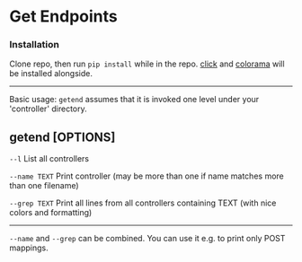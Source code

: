 # Get Endpoints


### Installation

Clone repo, then run `pip install` while in the repo. [click](http://click.pocoo.org/5/) and [colorama](https://pypi.python.org/pypi/colorama) will be installed alongside.

---
Basic usage: `getend` assumes that it is invoked one level under your 'controller' directory.

getend [OPTIONS]
 ---
`--l` List all controllers
 
`--name TEXT` Print controller (may be more than one if name matches more than one filename)

`--grep TEXT`   Print all lines from all controllers containing TEXT (with nice colors and formatting)

---
`--name` and `--grep` can be combined. You can use it e.g. to print only POST mappings.
